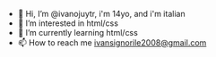 - 👋 Hi, I’m @ivanojuytr, i'm 14yo, and i'm italian
- 👀 I’m interested in html/css
- 🌱 I’m currently learning html/css
- 📫 How to reach me ivansignorile2008@gmail.com


